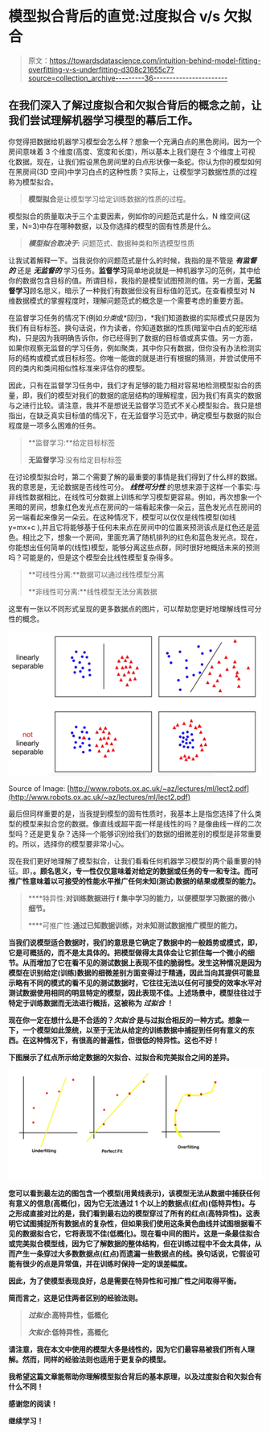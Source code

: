# 模型拟合背后的直觉:过度拟合 v/s 欠拟合

> 原文：<https://towardsdatascience.com/intuition-behind-model-fitting-overfitting-v-s-underfitting-d308c21655c7?source=collection_archive---------36----------------------->

## 在我们深入了解过度拟合和欠拟合背后的概念之前，让我们尝试理解机器学习模型的幕后工作。

你觉得把数据给机器学习模型会怎么样？想象一个充满白点的黑色房间。因为一个房间意味着 3 个维度(高度、宽度和长度)，所以基本上我们是在 3 个维度上可视化数据。现在，让我们假设黑色房间里的白点形状像一条蛇。你认为你的模型如何在黑房间(3D 空间)中学习白点的这种性质？实际上，让模型学习数据性质的过程称为模型拟合。

> **模型拟合**是让模型学习给定训练数据的性质的过程。

模型拟合的质量取决于三个主要因素，例如你的问题范式是什么，N 维空间(这里，N=3)中存在哪种数据，以及你选择的模型的固有性质是什么。

> ***模型拟合取决于:*** 问题范式、数据种类和所选模型性质

让我试着解释一下。当我说你的问题范式是什么的时候，我指的是不管是 ***有监督的*** 还是 ***无监督的*** 学习任务。**监督学习**简单地说就是一种机器学习的范例，其中给你的数据包含目标的值。所谓目标，我指的是模型试图预测的值。另一方面，**无监督学习**顾名思义，暗示了一种我们有数据但没有目标值的范式。在查看模型对 N 维数据模式的掌握程度时，理解问题范式的概念是一个需要考虑的重要方面。

在监督学习任务的情况下(例如*分类*或*回归)，*我们知道数据的实际模式只是因为我们有目标标签。换句话说，作为读者，你知道数据的性质(暗室中白点的蛇形结构)，只是因为我明确告诉你，你已经得到了数据的目标值或真实值。另一方面，如果你观察无监督的学习任务，例如聚类，其中你只有数据，但你没有办法检测实际的结构或模式或目标标签。你唯一能做的就是进行有根据的猜测，并尝试使用不同的类内和类间相似性标准来评估你的模型。

因此，只有在监督学习任务中，我们才有足够的能力相对容易地检测模型拟合的质量，即，我们的模型对我们的数据的底层结构的理解程度，因为我们有真实的数据与之进行比较。请注意，我并不是想说无监督学习范式不关心模型拟合。我只是想指出，在缺乏真实目标值的情况下，在无监督学习范式中，确定模型与数据的拟合程度是一项多么困难的任务。

> **监督学习:**给定目标标签
> 
> **无监督学习**:没有给定目标标签

在讨论模型拟合时，第二个需要了解的最重要的事情是我们得到了什么样的数据。我的意思是，无论数据是否线性可分。 ***线性可分性*** 的思想来源于这样一个事实:与非线性数据相比，在线性可分数据上训练和学习模型更容易。例如，再次想象一个黑暗的房间，想象红色发光点在房间的一端看起来像一朵云，蓝色发光点在房间的另一端看起来像另一朵云。在这种情况下，模型可以仅仅是线性模型(如线 y=mx+c ),并且它将能够基于任何未来点在房间中的位置来预测该点是红色还是蓝色。相比之下，想象一个房间，里面充满了随机排列的红色和蓝色发光点。现在，你能想出任何简单的(线性)模型，能够分离这些点群，同时很好地概括未来的预测吗？可能是的，但是这个模型会比线性模型复杂得多。

> **可线性分离:**数据可以通过线性模型分离
> 
> **非线性可分离:**线性模型无法分离数据

这里有一张以不同形式呈现的更多数据点的图片，可以帮助您更好地理解线性可分性的概念。

![](img/93d5b25df399f9e1fca2d319d6799cc4.png)

Source of Image: [http://www.robots.ox.ac.uk/~az/lectures/ml/lect2.pdf](http://www.robots.ox.ac.uk/~az/lectures/ml/lect2.pdf)

最后但同样重要的是，当我提到模型的固有性质时，我基本上是指您选择了什么类型的模型来拟合您的数据。像直线或超平面一样是线性的吗？是像曲线一样的二次型吗？还是更复杂？选择一个能够识别给我们的数据的细微差别的模型是非常重要的。所以，选择你的模型要非常小心。

现在我们更好地理解了模型拟合，让我们看看任何机器学习模型的两个最重要的特征。即，**。顾名思义，专一性仅仅意味着对给定的数据或任务的专一和专注。而可推广性意味着以可接受的性能水平推广任何未知(测试)数据的结果或模型的能力。**

> ****特异性:**对训练数据进行 **f** 集中学习的能力，以便模型学习数据的微小细节。**
> 
> ****可推广性:**通过已知数据训练，对未知测试数据推广模型的能力。**

**当我们说模型适合数据时，我们的意思是它确定了数据中的一般趋势或模式，即，它是可概括的，而不是太具体的。把模型做得太具体会让它抓住每一个微小的细节。从而增加了它在看不见的测试数据上表现不佳的脆弱性。发生这种情况是因为模型在识别给定(训练)数据的细微差别方面变得过于精通，因此当向其提供可能显示略有不同的模式的看不见的测试数据时，它往往无法以任何可接受的效率水平对测试数据使用相同的明显特定的模型，因此表现不佳。上述场景中，模型往往过于特定于训练数据而无法进行概括，这被称为 ***过拟合*** ！**

**现在你一定在想什么是不合适的？***欠拟合*** 是与过拟合相反的一种方式。想象一下，一个模型如此笼统，以至于无法从给定的训练数据中捕捉到任何有意义的东西。在这种情况下，有很高的普遍性，但很低的特异性。这也不好！**

**下图展示了红点所示给定数据的欠拟合、过拟合和完美拟合之间的差异。**

**![](img/961f8a242aa8c242207a86eb44436a9c.png)**

**您可以看到最左边的图包含一个模型(用黄线表示)，该模型无法从数据中捕获任何有意义的信息(高概化)，因为它无法通过 1 个以上的数据点(红点)(低特异性)。与之形成直接对比的是，我们看到最右边的模型穿过了所有的红点(高特异性)。这表明它试图捕捉所有数据点的复杂性，但如果我们使用这条黄色曲线并试图根据看不见的数据拟合它，它将表现不佳(低概化)。现在看中间的图片。这是一条最佳拟合或完美拟合模型线，因为它了解数据的整体结构，但在训练过程中不会太具体，从而产生一条穿过大多数数据点(红点)而遗漏一些数据点的线。换句话说，它假设可能有很少的点是异常值，并在训练时保持一定的误差幅度。**

**因此，为了使模型表现良好，总是需要在特异性和可推广性之间取得平衡。**

**简而言之，这是记住两者区别的经验法则。**

> *****过拟合*:高特异性，低概化****
> 
> *****欠拟合*:低特异性，高概化****

**请注意，我在本文中使用的模型大多是线性的，因为它们最容易被我们所有人理解。然而，同样的经验法则也适用于更复杂的模型。**

**我希望这篇文章能帮助你理解模型拟合背后的基本原理，以及过度拟合和欠拟合有什么不同！**

**感谢您的阅读！**

**继续学习！**